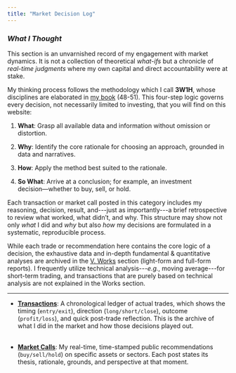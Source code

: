 ```yaml
---
title: "Market Decision Log"
---
```


*<h3> What I Thought </h3>*

This section is an unvarnished record of my engagement with market dynamics. It is not a collection of theoretical *what-ifs* but a chronicle of *real-time judgments* where my own capital and direct accountability were at stake.

My thinking process follows the methodology which I call **3W1H**, whose disciplines are elaborated in [my book][ref1] (48-51). This four-step logic governs every decision, not necessarily limited to investing, that you will find on this website:

1. **What**: Grasp all available data and information without omission or distortion.

2. **Why**: Identify the core rationale for choosing an approach, grounded in data and narratives.

3. **How**: Apply the method best suited to the rationale.

4. **So What**: Arrive at a conclusion; for example, an investment decision―whether to buy, sell, or hold.

Each transaction or market call posted in this category includes my reasoning, decision, result, and---just as importantly---a brief retrospective to review what worked, what didn’t, and why. This structure may show not only *what* I did and *why* but also *how* my decisions are formulated in a systematic, reproducible process.

While each trade or recommendation here contains the core logic of a decision, the exhaustive data and in-depth fundamental & quantitative analyses are archived in the [V. Works][ref2] section (light-form and full-form reports). I frequently utilize technical analysis---*e.g.*, moving average---for short-term trading, and transactions that are purely based on technical analysis are not explained in the Works section.

---

- **[Transactions][ref3]**: A chronological ledger of actual trades, which shows the timing (`entry/exit`), direction (`long/short/close`), outcome (`profit/loss`), and quick post-trade reflection. This is the archive of what I did in the market and how those decisions played out. <br><br>

- **[Market Calls][ref4]**: My real-time, time-stamped public recommendations (`buy/sell/hold`) on specific assets or sectors. Each post states its thesis, rationale, grounds, and perspective at that moment.



[ref1]: https://www.aladin.co.kr/shop/wproduct.aspx?ItemId=285116786
[ref2]: https://snowballassociates.com/works/
[ref3]: https://snowballassociates.com/market-decision-log/transactions/
[ref4]: https://snowballassociates.com/market-decision-log/market-calls/